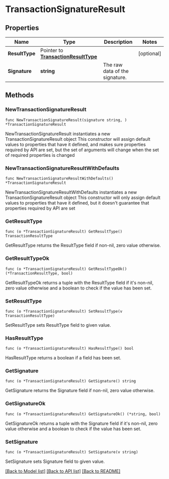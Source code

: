 # TransactionSignatureResult

## Properties

Name | Type | Description | Notes
------------ | ------------- | ------------- | -------------
**ResultType** | Pointer to [**TransactionResultType**](TransactionResultType.md) |  | [optional] 
**Signature** | **string** | The raw data of the signature. | 

## Methods

### NewTransactionSignatureResult

`func NewTransactionSignatureResult(signature string, ) *TransactionSignatureResult`

NewTransactionSignatureResult instantiates a new TransactionSignatureResult object
This constructor will assign default values to properties that have it defined,
and makes sure properties required by API are set, but the set of arguments
will change when the set of required properties is changed

### NewTransactionSignatureResultWithDefaults

`func NewTransactionSignatureResultWithDefaults() *TransactionSignatureResult`

NewTransactionSignatureResultWithDefaults instantiates a new TransactionSignatureResult object
This constructor will only assign default values to properties that have it defined,
but it doesn't guarantee that properties required by API are set

### GetResultType

`func (o *TransactionSignatureResult) GetResultType() TransactionResultType`

GetResultType returns the ResultType field if non-nil, zero value otherwise.

### GetResultTypeOk

`func (o *TransactionSignatureResult) GetResultTypeOk() (*TransactionResultType, bool)`

GetResultTypeOk returns a tuple with the ResultType field if it's non-nil, zero value otherwise
and a boolean to check if the value has been set.

### SetResultType

`func (o *TransactionSignatureResult) SetResultType(v TransactionResultType)`

SetResultType sets ResultType field to given value.

### HasResultType

`func (o *TransactionSignatureResult) HasResultType() bool`

HasResultType returns a boolean if a field has been set.

### GetSignature

`func (o *TransactionSignatureResult) GetSignature() string`

GetSignature returns the Signature field if non-nil, zero value otherwise.

### GetSignatureOk

`func (o *TransactionSignatureResult) GetSignatureOk() (*string, bool)`

GetSignatureOk returns a tuple with the Signature field if it's non-nil, zero value otherwise
and a boolean to check if the value has been set.

### SetSignature

`func (o *TransactionSignatureResult) SetSignature(v string)`

SetSignature sets Signature field to given value.



[[Back to Model list]](../README.md#documentation-for-models) [[Back to API list]](../README.md#documentation-for-api-endpoints) [[Back to README]](../README.md)


